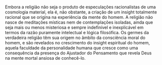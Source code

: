 ﻿Embora a religião não seja o produto de especulações racionalistas de uma cosmologia material, ela é, não obstante, a criação de um insight totalmente racional que se origina na experiência da mente do homem. A religião não nasce de meditações místicas nem de contemplações isoladas, ainda que seja mais ou menos misteriosa e sempre indefinível e inexplicável em termos da razão puramente intelectual e lógica filosófica. Os germes da verdadeira religião têm sua origem no âmbito da consciência moral do homem, e são revelados no crescimento do insight espiritual do homem, aquela faculdade da personalidade humana que cresce como uma consequência da presença do Ajustador do Pensamento que revela Deus na mente mortal ansiosa de conhecê-lo.
